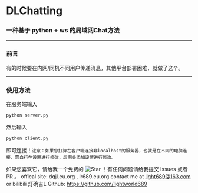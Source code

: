 # DLChatting

### 一种基于 python + ws 的局域网Chat方法

---

### 前言

有的时候要在内网/同机不同用户传递消息，其他平台部署困难，就做了这个。

---

### 使用方法

在服务端输入

```bash
python server.py
```

然后输入

```bash
python client.py
```

即可连接！`注意：如果您打算在客户端连接非localhost的服务器，也就是在不同的电脑连接，需自行在设置进行修改，后期会添加设置进行修改。`

如果您喜欢它，请给我一个免费的 ![Star](https://img.shields.io/github/stars/lightworld689/DLChatting.svg) ！有任何问题请给我提交 Issues 或者 PR 。
offical site: dqjl.eu.org , lr689.eu.org
contact me at light689@163.com or bilibili 灯确吉L
Github: https://github.com/lightworld689
